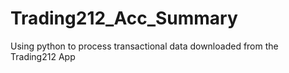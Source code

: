 # Trading212_Acc_Summary
Using python to process transactional data downloaded from the Trading212 App
